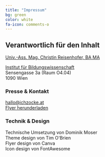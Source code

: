 ```yaml
---
title: "Impressum"
bg: green
color: white
fa-icon: comments-o
---
```


## Verantwortlich für den Inhalt

[Univ.-Ass. Mag. Christin Reisenhofer, BA MA](https://bildungswissenschaft.univie.ac.at/psychoanalytische-paedagogik/personal/wissenschaftliche-mitarbeiterinnen/reisenhofer-christin/)

[Institut für Bildungswissenschaft](https://bildungswissenschaft.univie.ac.at/)  
Sensengasse 3a (Raum O4.04)  
1090 Wien  

### Presse & Kontakt

[hallo@ichzocke.at](mailto:hallo@ichzocke.at?subject=[Anfrage])  
[Flyer herunderladen](./download/FlyerIchZocke.pdf)

### Technik & Design

Technische Umsetzung von Dominik Moser  
Theme design von Tim O'Brien  
Flyer design von Canva  
Icon design von FontAwesome  